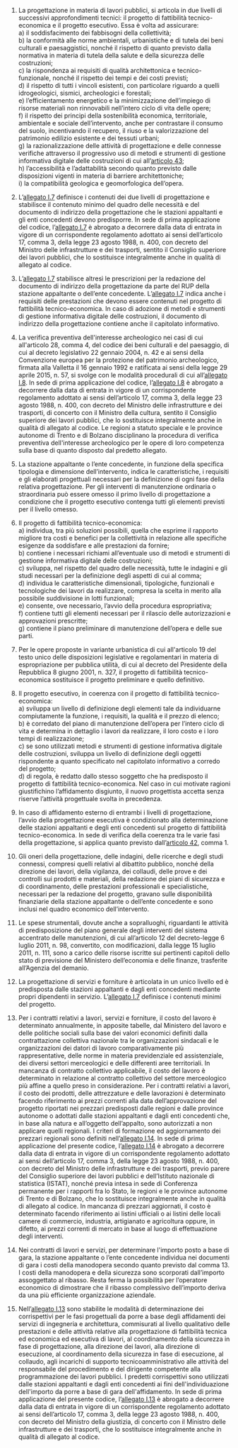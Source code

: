 1. La progettazione in materia di lavori pubblici, si articola in due livelli di successivi approfondimenti tecnici: il progetto di fattibilità tecnico-economica e il progetto esecutivo. Essa è volta ad assicurare:<br>a) il soddisfacimento dei fabbisogni della collettività;<br>b) la conformità alle norme ambientali, urbanistiche e di tutela dei beni culturali e paesaggistici, nonché il rispetto di quanto previsto dalla normativa in materia di tutela della salute e della sicurezza delle costruzioni;<br>c) la rispondenza ai requisiti di qualità architettonica e tecnico-funzionale, nonché il rispetto dei tempi e dei costi previsti;<br>d) il rispetto di tutti i vincoli esistenti, con particolare riguardo a quelli idrogeologici, sismici, archeologici e forestali;<br>e) l’efficientamento energetico e la minimizzazione dell’impiego di risorse materiali non rinnovabili nell’intero ciclo di vita delle opere;<br>f) il rispetto dei principi della sostenibilità economica, territoriale, ambientale e sociale dell’intervento, anche per contrastare il consumo del suolo, incentivando il recupero, il riuso e la valorizzazione del patrimonio edilizio esistente e dei tessuti urbani;<br>g) la razionalizzazione delle attività di progettazione e delle connesse verifiche attraverso il progressivo uso di metodi e strumenti di gestione informativa digitale delle costruzioni di cui all’[articolo 43](/index.html?article=articolo-43&version=1);<br>h) l’accessibilità e l’adattabilità secondo quanto previsto dalle disposizioni vigenti in materia di barriere architettoniche;<br>i) la compatibilità geologica e geomorfologica dell’opera.

2. L’[allegato I.7](/index.html?section=attachment-1-7&version=1) definisce i contenuti dei due livelli di progettazione e stabilisce il contenuto minimo del quadro delle necessità e del documento di indirizzo della progettazione che le stazioni appaltanti e gli enti concedenti devono predisporre. In sede di prima applicazione del codice, l’[allegato I.7](/index.html?section=attachment-1-7&version=1) è abrogato a decorrere dalla data di entrata in vigore di un corrispondente regolamento adottato ai sensi dell’articolo 17, comma 3, della legge 23 agosto 1988, n. 400, con decreto del Ministro delle infrastrutture e dei trasporti, sentito il Consiglio superiore dei lavori pubblici, che lo sostituisce integralmente anche in qualità di allegato al codice.

3. L’[allegato I.7](/index.html?section=attachment-1-7&version=1) stabilisce altresì le prescrizioni per la redazione del documento di indirizzo della progettazione da parte del RUP della stazione appaltante o dell’ente concedente. L’[allegato I.7](/index.html?section=attachment-1-7&version=1) indica anche i requisiti delle prestazioni che devono essere contenuti nel progetto di fattibilità tecnico-economica. In caso di adozione di metodi e strumenti di gestione informativa digitale delle costruzioni, il documento di indirizzo della progettazione contiene anche il capitolato informativo.

4. La verifica preventiva dell'interesse archeologico nei casi di cui all'articolo 28, comma 4, del codice dei beni culturali e del paesaggio, di cui al decreto legislativo 22 gennaio 2004, n. 42 e ai sensi della Convenzione europea per la protezione del patrimonio archeologico, firmata alla Valletta il 16 gennaio 1992 e ratificata ai sensi della legge 29 aprile 2015, n. 57, si svolge con le modalità procedurali di cui all’[allegato I.8](/index.html?section=attachment-1-8&version=1). In sede di prima applicazione del codice, l’[allegato I.8](/index.html?section=attachment-1-8&version=1) è abrogato a decorrere dalla data di entrata in vigore di un corrispondente regolamento adottato ai sensi dell’articolo 17, comma 3, della legge 23 agosto 1988, n. 400, con decreto del Ministro delle infrastrutture e dei trasporti, di concerto con il Ministro della cultura, sentito il Consiglio superiore dei lavori pubblici, che lo sostituisce integralmente anche in qualità di allegato al codice. Le regioni a statuto speciale e le province autonome di Trento e di Bolzano disciplinano la procedura di verifica preventiva dell'interesse archeologico per le opere di loro competenza sulla base di quanto disposto dal predetto allegato.

5. La stazione appaltante o l’ente concedente, in funzione della specifica tipologia e dimensione dell’intervento, indica le caratteristiche, i requisiti e gli elaborati progettuali necessari per la definizione di ogni fase della relativa progettazione. Per gli interventi di manutenzione ordinaria o straordinaria può essere omesso il primo livello di progettazione a condizione che il progetto esecutivo contenga tutti gli elementi previsti per il livello omesso.

6. Il progetto di fattibilità tecnico-economica:<br>a) individua, tra più soluzioni possibili, quella che esprime il rapporto migliore tra costi e benefici per la collettività in relazione alle specifiche esigenze da soddisfare e alle prestazioni da fornire;<br>b) contiene i necessari richiami all’eventuale uso di metodi e strumenti di gestione informativa digitale delle costruzioni;<br>c) sviluppa, nel rispetto del quadro delle necessità, tutte le indagini e gli studi necessari per la definizione degli aspetti di cui al comma;<br>d) individua le caratteristiche dimensionali, tipologiche, funzionali e tecnologiche dei lavori da realizzare, compresa la scelta in merito alla possibile suddivisione in lotti funzionali;<br>e) consente, ove necessario, l’avvio della procedura espropriativa;<br>f) contiene tutti gli elementi necessari per il rilascio delle autorizzazioni e approvazioni prescritte;<br>g) contiene il piano preliminare di manutenzione dell’opera e delle sue parti.

7. Per le opere proposte in variante urbanistica di cui all'articolo 19 del testo unico delle disposizioni legislative e regolamentari in materia di espropriazione per pubblica utilità, di cui al decreto del Presidente della Repubblica 8 giugno 2001, n. 327, il progetto di fattibilità tecnico-economica sostituisce il progetto preliminare e quello definitivo.

8. Il progetto esecutivo, in coerenza con il progetto di fattibilità tecnico-economica:<br>a) sviluppa un livello di definizione degli elementi tale da individuarne compiutamente la funzione, i requisiti, la qualità e il prezzo di elenco;<br>b) è corredato del piano di manutenzione dell’opera per l’intero ciclo di vita e determina in dettaglio i lavori da realizzare, il loro costo e i loro tempi di realizzazione;<br>c) se sono utilizzati metodi e strumenti di gestione informativa digitale delle costruzioni, sviluppa un livello di definizione degli oggetti rispondente a quanto specificato nel capitolato informativo a corredo del progetto;<br>d) di regola, è redatto dallo stesso soggetto che ha predisposto il progetto di fattibilità tecnico-economica. Nel caso in cui motivate ragioni giustifichino l’affidamento disgiunto, il nuovo progettista accetta senza riserve l’attività progettuale svolta in precedenza.

9. In caso di affidamento esterno di entrambi i livelli di progettazione, l’avvio della progettazione esecutiva è condizionato alla determinazione delle stazioni appaltanti e degli enti concedenti sul progetto di fattibilità tecnico-economica. In sede di verifica della coerenza tra le varie fasi della progettazione, si applica quanto previsto dall’[articolo 42](/index.html?article=articolo-42&version=1), comma 1.

10. Gli oneri della progettazione, delle indagini, delle ricerche e degli studi connessi, compresi quelli relativi al dibattito pubblico, nonché della direzione dei lavori, della vigilanza, dei collaudi, delle prove e dei controlli sui prodotti e materiali, della redazione dei piani di sicurezza e di coordinamento, delle prestazioni professionali e specialistiche, necessari per la redazione del progetto, gravano sulle disponibilità finanziarie della stazione appaltante o dell’ente concedente e sono inclusi nel quadro economico dell’intervento.

11. Le spese strumentali, dovute anche a sopralluoghi, riguardanti le attività di predisposizione del piano generale degli interventi del sistema accentrato delle manutenzioni, di cui all’articolo 12 del decreto-legge 6 luglio 2011, n. 98, convertito, con modificazioni, dalla legge 15 luglio 2011, n. 111, sono a carico delle risorse iscritte sui pertinenti capitoli dello stato di previsione del Ministero dell’economia e delle finanze, trasferite all’Agenzia del demanio.

12. La progettazione di servizi e forniture è articolata in un unico livello ed è predisposta dalle stazioni appaltanti e dagli enti concedenti mediante propri dipendenti in servizio. L’[allegato I.7](/index.html?section=attachment-1-7&version=1) definisce i contenuti minimi del progetto.

13. Per i contratti relativi a lavori, servizi e forniture, il costo del lavoro è determinato annualmente, in apposite tabelle, dal Ministero del lavoro e delle politiche sociali sulla base dei valori economici definiti dalla contrattazione collettiva nazionale tra le organizzazioni sindacali e le organizzazioni dei datori di lavoro comparativamente più rappresentative, delle norme in materia previdenziale ed assistenziale, dei diversi settori merceologici e delle differenti aree territoriali. In mancanza di contratto collettivo applicabile, il costo del lavoro è determinato in relazione al contratto collettivo del settore merceologico più affine a quello preso in considerazione. Per i contratti relativi a lavori, il costo dei prodotti, delle attrezzature e delle lavorazioni è determinato facendo riferimento ai prezzi correnti alla data dell’approvazione del progetto riportati nei prezzari predisposti dalle regioni e dalle province autonome o adottati dalle stazioni appaltanti e dagli enti concedenti che, in base alla natura e all’oggetto dell’appalto, sono autorizzati a non applicare quelli regionali. I criteri di formazione ed aggiornamento dei prezzari regionali sono definiti nell’[allegato I.14](/index.html?section=attachment-1-14&version=1). In sede di prima applicazione del presente codice, l’[allegato I.14](/index.html?section=attachment-1-14&version=1) è abrogato a decorrere dalla data di entrata in vigore di un corrispondente regolamento adottato ai sensi dell’articolo 17, comma 3, della legge 23 agosto 1988, n. 400, con decreto del Ministro delle infrastrutture e dei trasporti, previo parere del Consiglio superiore dei lavori pubblici e dell’Istituto nazionale di statistica (ISTAT), nonché previa intesa in sede di Conferenza permanente per i rapporti fra lo Stato, le regioni e le province autonome di Trento e di Bolzano, che lo sostituisce integralmente anche in qualità di allegato al codice. In mancanza di prezzari aggiornati, il costo è determinato facendo riferimento ai listini ufficiali o ai listini delle locali camere di commercio, industria, artigianato e agricoltura oppure, in difetto, ai prezzi correnti di mercato in base al luogo di effettuazione degli interventi.

14. Nei contratti di lavori e servizi, per determinare l'importo posto a base di gara, la stazione appaltante o l’ente concedente individua nei documenti di gara i costi della manodopera secondo quanto previsto dal comma 13. I costi della manodopera e della sicurezza sono scorporati dall’importo assoggettato al ribasso. Resta ferma la possibilità per l’operatore economico di dimostrare che il ribasso complessivo dell’importo deriva da una più efficiente organizzazione aziendale.

15. Nell’[allegato I.13](/index.html?section=attachment-1-13&version=1) sono stabilite le modalità di determinazione dei corrispettivi per le fasi progettuali da porre a base degli affidamenti dei servizi di ingegneria e architettura, commisurati al livello qualitativo delle prestazioni e delle attività relative alla progettazione di fattibilità tecnica ed economica ed esecutiva di lavori, al coordinamento della sicurezza in fase di progettazione, alla direzione dei lavori, alla direzione di esecuzione, al coordinamento della sicurezza in fase di esecuzione, al collaudo, agli incarichi di supporto tecnicoamministrativo alle attività del responsabile del procedimento e del dirigente competente alla programmazione dei lavori pubblici. I predetti corrispettivi sono utilizzati dalle stazioni appaltanti e dagli enti concedenti ai fini dell'individuazione dell'importo da porre a base di gara dell'affidamento. In sede di prima applicazione del presente codice, l’[allegato I.13](/index.html?section=attachment-1-13&version=1) è abrogato a decorrere dalla data di entrata in vigore di un corrispondente regolamento adottato ai sensi dell’articolo 17, comma 3, della legge 23 agosto 1988, n. 400, con decreto del Ministro della giustizia, di concerto con il Ministro delle infrastrutture e dei trasporti, che lo sostituisce integralmente anche in qualità di allegato al codice.